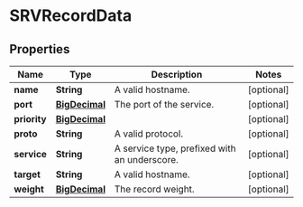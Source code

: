 # SRVRecordData

## Properties
Name | Type | Description | Notes
------------ | ------------- | ------------- | -------------
**name** | **String** | A valid hostname. |  [optional]
**port** | [**BigDecimal**](BigDecimal.md) | The port of the service. |  [optional]
**priority** | [**BigDecimal**](BigDecimal.md) |  |  [optional]
**proto** | **String** | A valid protocol. |  [optional]
**service** | **String** | A service type, prefixed with an underscore. |  [optional]
**target** | **String** | A valid hostname. |  [optional]
**weight** | [**BigDecimal**](BigDecimal.md) | The record weight. |  [optional]
